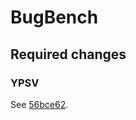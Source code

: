 # BugBench

## Required changes

### YPSV

See [56bce62](https://github.com/nicovank/bugbench/commit/56bce62f28f60f1e3f432ec5ced58194938bee28).
